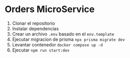 # Orders MicroService #

1. Clonar el repositorio
2. Instalar dependencias
3. Crear un archivo `.env` basado en el `env.template`
4. Ejecutar migracion de prisma `npx prisma migrate dev`
5. Levantar contenedor `docker compose up -d`
6. Ejecutar `npm run start:dev`



